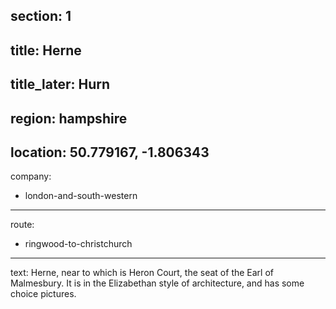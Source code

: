 ﻿section: 1
----
title: Herne
----
title_later: Hurn
----
region: hampshire
----
location: 50.779167, -1.806343
----
company:
- london-and-south-western
----
route:
- ringwood-to-christchurch
----
text: Herne, near to which is Heron Court, the seat of the Earl of Malmesbury. It is in the Elizabethan style of architecture, and has some choice pictures.

